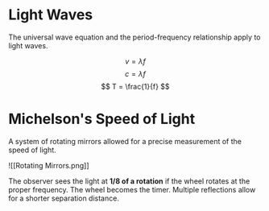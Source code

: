 # Light Waves
The universal wave equation and the period-frequency relationship apply to light waves.

$$ v= \lambda f $$ 
$$ c= \lambda f $$
$$ T = \frac{1}{f} $$

# Michelson's Speed of Light
A system of rotating mirrors allowed for a precise measurement of the speed of light.

![[Rotating Mirrors.png]]

The observer sees the light at **1/8 of a rotation** if the wheel rotates at the proper frequency. The wheel becomes the timer.
Multiple reflections allow for a shorter separation distance.